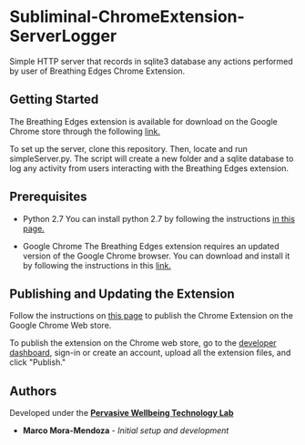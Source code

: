 # Subliminal-ChromeExtension-ServerLogger
Simple HTTP server that records in sqlite3 database any actions performed by user of Breathing Edges Chrome Extension.

## Getting Started

The Breathing Edges extension is available for download on the Google Chrome store through the following [link.](https://chrome.google.com/webstore/detail/breathing-edges/bfdgeibniodkfndpedigokbjkffoaboc?fbclid=IwAR2xAAuKU682uMxKVfOiMegXmB47ibh72AprPQ61DGwR8LritvmorKvHkD0)

To set up the server, clone this repository. Then, locate and run simpleServer.py. The script will create a new folder and a sqlite database to log any activity from users interacting with the Breathing Edges extension.

## Prerequisites

- Python 2.7
You can install python 2.7 by following the instructions [in this page.](https://www.python.org/download/releases/2.7/)

- Google Chrome
The Breathing Edges extension requires an updated version of the Google Chrome browser. You can download and install it by following the instructions in this [link.](https://support.google.com/chrome/answer/95346?co=GENIE.Platform%3DDesktop&hl=en)

## Publishing and Updating the Extension

Follow the instructions on [this page](https://developer.chrome.com/webstore/publish) to publish the Chrome Extension on the Google Chrome Web store. 

To publish the extension on the Chrome web store, go to the [developer dashboard](https://chrome.google.com/webstore/developer/dashboard), sign-in or create an account, upload all the extension files, and click "Publish."


## Authors

Developed under the [**Pervasive Wellbeing Technology Lab**](http://med.stanford.edu/pervasivewellbeingtech.html)
* **Marco Mora-Mendoza** - *Initial setup and development*
